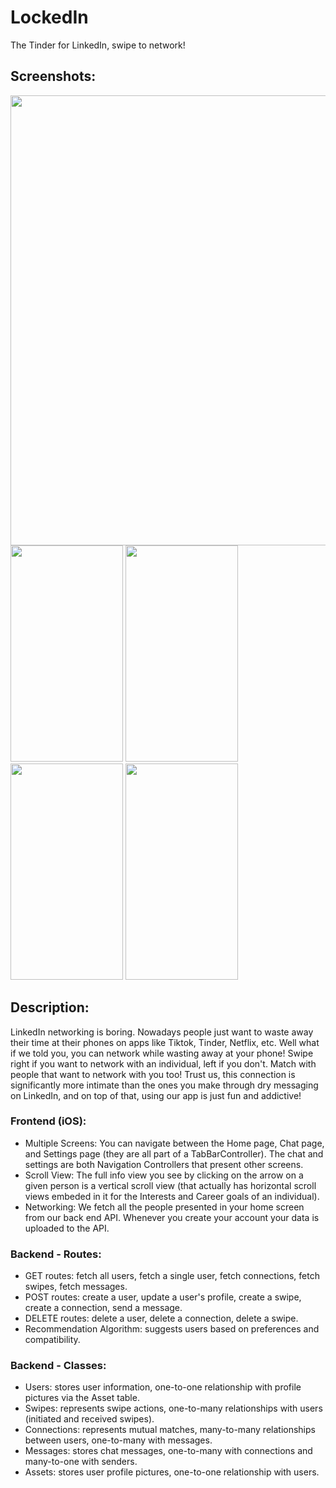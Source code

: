 # LockedIn
The Tinder for LinkedIn, swipe to network!

## Screenshots:
<img src="https://github.com/user-attachments/assets/2d884bd1-090b-47bc-8d8f-d3a1c9a98274" width="720">
<br>
<img src="https://github.com/user-attachments/assets/d647767d-13e1-47cb-b0f8-8edb040209b4" width="180" height="346">
<img src="https://github.com/user-attachments/assets/c099db33-ace4-4f81-b98f-c130fa7e1e3d" width="180" height="346">
<img src="https://github.com/user-attachments/assets/b794dc21-8c30-451d-8aad-a2431165730f" width="180" height="346">
<img src="https://github.com/user-attachments/assets/13783849-56fa-477f-8930-729b498706ed" width="180" height="346">

## Description:
LinkedIn networking is boring. Nowadays people just want to waste away their time at their phones on apps like Tiktok, Tinder, Netflix, etc. Well what if we told you, you can network while wasting away at your phone! Swipe right if you want to network with an individual, left if you don't. Match with people that want to network with you too! Trust us, this connection is significantly more intimate than the ones you make through dry messaging on LinkedIn, and on top of that, using our app is just fun and addictive!

### Frontend (iOS):
- Multiple Screens: You can navigate between the Home page, Chat page, and Settings page (they are all part of a TabBarController). The chat and settings are both Navigation Controllers that present other screens.
- Scroll View: The full info view you see by clicking on the arrow on a given person is a vertical scroll view (that actually has horizontal scroll views embeded in it for the Interests and Career goals of an individual).
- Networking: We fetch all the people presented in your home screen from our back end API. Whenever you create your account your data is uploaded to the API.

### Backend - Routes:
- GET routes: fetch all users, fetch a single user, fetch connections, fetch swipes, fetch messages.
- POST routes: create a user, update a user's profile, create a swipe, create a connection, send a message.
- DELETE routes: delete a user, delete a connection, delete a swipe.
- Recommendation Algorithm: suggests users based on preferences and compatibility.

### Backend - Classes:
- Users: stores user information, one-to-one relationship with profile pictures via the Asset table.
- Swipes: represents swipe actions, one-to-many relationships with users (initiated and received swipes).
- Connections: represents mutual matches, many-to-many relationships between users, one-to-many with messages.
- Messages: stores chat messages, one-to-many with connections and many-to-one with senders.
- Assets: stores user profile pictures, one-to-one relationship with users.
